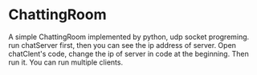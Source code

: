 # ChattingRoom
A simple ChattingRoom implemented by python, udp socket progreming. 
run chatServer first, then you can see the ip address of server.
Open chatClent's code, change the ip of server in code at the beginning. Then run it.
You can run multiple clients.
